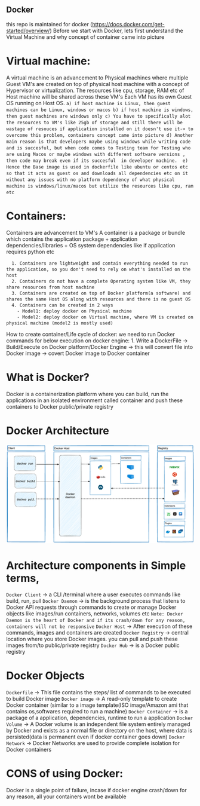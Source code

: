 ## Docker
this repo is maintained for docker
(https://docs.docker.com/get-started/overview/)
    Before we start with Docker, lets first understand the Virtual Machine and why concept of container came into picture

# Virtual machine:
A virtual machine is an advancement to Physical machines where multiple Guest VM's are created on top of physical host machine with a concept of Hypervisor or virtualization.
The resources like cpu, storage, RAM etc  of Host machine will be shared across these VM's
Each VM has its own Guest OS running on Host OS.
    ```
    a) if host machine is Linux, then guest machines can be Linux, windows or macos
    b) if host machine is windows, then guest machines are windows only
    c) You have to specifically alot the resources to VM's like 25gb of storage and still there will be wastage of resouces if application installed on it doesn't use it-> to overcome this problem, containers concept came into picture
    d) Another main reason is that developers maybe using windows while writing code and is succesful, but when code comes to Testing team for Testing who are using Macos or maybe windows with different software versions , then code may break even if its succesful  in developer machine. 
    e) Hence the Base image is used in dockerfile like ubuntu or centos etc so that it acts as guest os and downloads all dependencies etc on it without any issues with no platform dependency of what physical machine is windows/linux/macos but utilize the resources like cpu, ram etc
    ```

# Containers:
Containers are advancement to VM's 
  A container is a package or bundle which contains the application package + application dependencies/libraries + OS system dependencies like if application requires python etc
```
  1. Containers are lightweight and contain everything needed to run the application, so you don't need to rely on what's installed on the host
  2. Containers do not have a complete Operating system like VM, they share resources from host machine
  3. Containers are created on top of Docker platform(a software) and shares the same Host OS along with resources and there is no guest OS
  4. Containers can be created in 2 ways 
    - Model1: deploy docker on Physical machine 
    - Model2: deploy docker on Virtual machine, where VM is created on physical machine (model2 is mostly used)
```

How to create container/Life cycle of docker: we need to run  Docker commands for below execution on docker engine:
    1. Write a DockerFile -> Build/Execute on Docker platform/Docker Engine -> this will convert file into Docker image  -> covert Docker image to Docker container

# What is Docker?
 Docker is a containerization platform where you can build, run the applications in an isolated environment called container and push these containers to Docker public/private registry

# Docker Architecture

![Alt text](docker_architecture.png)

# Architecture components in Simple terms,

`Docker Client` -> a CLI /terminal where a user executes commands like build, run, pull
`Docker Daemon` -> is the background process that listens to Docker API requests through commands to create or manage Docker objects like images/run containers, networks, volumes etc
`Note: Docker Daemon is the heart of Docker and if its crash/down for any reason, containers will not be responsive`
`Docker Host` -> After execution of these commands, images and containers are created
`Docker Registry` -> central location where you store Docker images. you can pull and push these images from/to public/private registry
`Docker Hub` -> is a Docker public registry 

# Docker Objects
`Dockerfile` -> This file contains the steps/ list of commands to be executed to build Docker image
`Docker image` -> A read-only template to create Docker container (similar to a image template(ISO image/Amazon ami that contains os,softwares required to run a machine)
`Docker Container` -> is a package of a application, dependencies, runtime to run a application
`Docker Volume` -> A Docker volume is an independent file system entirely managed by Docker and exists as a normal file or directory on the host, where data is persisted(data is permanent even if docker container goes down)
`Docker Network` -> Docker Networks are used to provide complete isolation for Docker containers


# CONS of using Docker:

Docker is a single point of failure, incase if docker engine crash/down for any reason, all your containers wont be available


